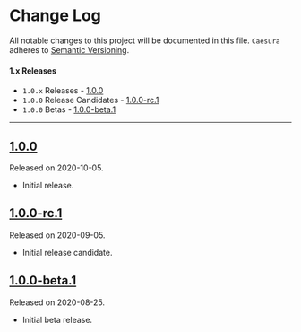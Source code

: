 # Change Log
All notable changes to this project will be documented in this file.
`Caesura` adheres to [Semantic Versioning](http://semver.org/).

#### 1.x Releases
- `1.0.x` Releases - [1.0.0](#100)
- `1.0.0` Release Candidates - [1.0.0-rc.1](#100-rc1)
- `1.0.0` Betas - [1.0.0-beta.1](#100-beta1)

---

## [1.0.0](https://github.com/LucianoPolit/Caesura/releases/tag/1.0.0)
Released on 2020-10-05.

- Initial release.

## [1.0.0-rc.1](https://github.com/LucianoPolit/Caesura/releases/tag/1.0.0-rc.1)
Released on 2020-09-05.

- Initial release candidate.

## [1.0.0-beta.1](https://github.com/LucianoPolit/Caesura/releases/tag/1.0.0-beta.1)
Released on 2020-08-25.

- Initial beta release.
